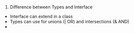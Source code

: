 1. Difference between Types and Interface
 - Interface can extend in a class
 - Types can use for unions (| OR) and intersections (& AND)
 - 